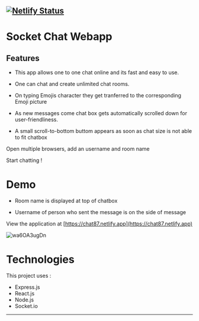 [![Netlify Status](https://api.netlify.com/api/v1/badges/3dd71143-2720-47d0-827b-8e83f4334a9d/deploy-status)](https://app.netlify.com/sites/tender-mccarthy-f78a63/deploys)
---

# Socket Chat Webapp

## Features

- This app allows one to one chat online and its fast and easy to use. 
 
 - One can chat and create unlimited chat rooms.

 - On typing Emojis character they get tranferred to the corresponding Emoji picture

 - As new messages come chat box gets automatically scrolled down for user-friendliness.
 
 - A small scroll-to-bottom buttom appears as soon as chat size is not able to fit chatbox

Open multiple browsers, add an username and room name

Start chatting !

# Demo

- Room name is displayed  at top of chatbox

- Username of person who sent the message is on the side of message

View the application at [https://chat87.netlify.app](https://chat87.netlify.app)

![wa6OA3ugDn](https://user-images.githubusercontent.com/49658988/130487246-b33593a0-9aa2-4567-8b47-1ce4bed3a1d8.gif)


# Technologies

This project uses :

- Express.js
- React.js
- Node.js
- Socket.io


---

